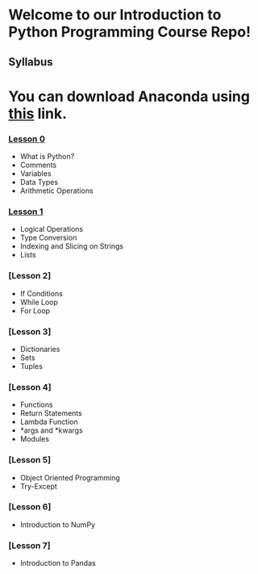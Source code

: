 # Welcome to our Introduction to Python Programming Course Repo!

## Syllabus

# You can download Anaconda using [this](https://www.anaconda.com/products/individual) link.

### [Lesson 0](https://github.com/eljanmahammadli/python-crash-course/blob/master/Day0.ipynb)

- What is Python?
- Comments
- Variables
- Data Types
- Arithmetic Operations

### [Lesson 1](https://github.com/eljanmahammadli/python-crash-course/blob/master/Day1.ipynb)

- Logical Operations
- Type Conversion
- Indexing and Slicing on Strings
- Lists

### [Lesson 2]

- If Conditions
- While Loop
- For Loop

### [Lesson 3]

- Dictionaries
- Sets
- Tuples

### [Lesson 4]

- Functions
- Return Statements
- Lambda Function
- *args and *kwargs
- Modules

### [Lesson 5]

- Object Oriented Programming
- Try-Except

### [Lesson 6]

- Introduction to NumPy

### [Lesson 7]

- Introduction to Pandas

